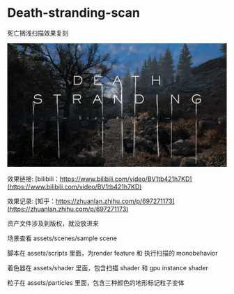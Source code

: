# Death-stranding-scan
 死亡搁浅扫描效果复刻

![poster](./poster.png)

 效果链接: [bilibili：https://www.bilibili.com/video/BV1tb421h7KD](https://www.bilibili.com/video/BV1tb421h7KD) 
 
 效果记录: [知乎：https://zhuanlan.zhihu.com/p/697271173](https://zhuanlan.zhihu.com/p/697271173) 
 
 资产文件涉及到版权，就没放进来
 
 场景查看 assets/scenes/sample scene
 
 脚本在 assets/scripts 里面，为render feature 和 执行扫描的 monobehavior
 
 着色器在 assets/shader 里面，包含扫描 shader 和 gpu instance shader
 
 粒子在 assets/particles 里面，包含三种颜色的地形标记粒子变体
 
